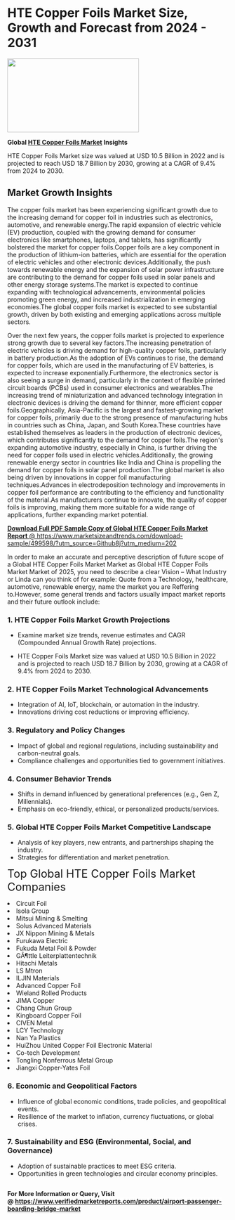 <H1>HTE Copper Foils Market Size, Growth and Forecast from 2024 - 2031</H1><img class="aligncenter size-medium wp-image-584254" src="https://thirdeyenews.in/wp-content/uploads/2024/09/Global-Market-Research-300x168.jpeg" alt="" width="300" height="168" /><p><strong>Global&nbsp;<a href="https://www.marketsizeandtrends.com/download-sample/499598/?utm_source=Github8j?utm_medium=202">HTE Copper Foils Market</a> Insights</strong></p><p>HTE Copper Foils Market size was valued at USD 10.5 Billion in 2022 and is projected to reach USD 18.7 Billion by 2030, growing at a CAGR of 9.4% from 2024 to 2030.</p><p><h2>Market Growth Insights</h2> <p>The copper foils market has been experiencing significant growth due to the increasing demand for copper foil in industries such as electronics, automotive, and renewable energy.The rapid expansion of electric vehicle (EV) production, coupled with the growing demand for consumer electronics like smartphones, laptops, and tablets, has significantly bolstered the market for copper foils.Copper foils are a key component in the production of lithium-ion batteries, which are essential for the operation of electric vehicles and other electronic devices.Additionally, the push towards renewable energy and the expansion of solar power infrastructure are contributing to the demand for copper foils used in solar panels and other energy storage systems.The market is expected to continue expanding with technological advancements, environmental policies promoting green energy, and increased industrialization in emerging economies.The global copper foils market is expected to see substantial growth, driven by both existing and emerging applications across multiple sectors.</p> <p><a href="#"></a></p> <p>Over the next few years, the copper foils market is projected to experience strong growth due to several key factors.The increasing penetration of electric vehicles is driving demand for high-quality copper foils, particularly in battery production.As the adoption of EVs continues to rise, the demand for copper foils, which are used in the manufacturing of EV batteries, is expected to increase exponentially.Furthermore, the electronics sector is also seeing a surge in demand, particularly in the context of flexible printed circuit boards (PCBs) used in consumer electronics and wearables.The increasing trend of miniaturization and advanced technology integration in electronic devices is driving the demand for thinner, more efficient copper foils.Geographically, Asia-Pacific is the largest and fastest-growing market for copper foils, primarily due to the strong presence of manufacturing hubs in countries such as China, Japan, and South Korea.These countries have established themselves as leaders in the production of electronic devices, which contributes significantly to the demand for copper foils.The region's expanding automotive industry, especially in China, is further driving the need for copper foils used in electric vehicles.Additionally, the growing renewable energy sector in countries like India and China is propelling the demand for copper foils in solar panel production.The global market is also being driven by innovations in copper foil manufacturing techniques.Advances in electrodeposition technology and improvements in copper foil performance are contributing to the efficiency and functionality of the material.As manufacturers continue to innovate, the quality of copper foils is improving, making them more suitable for a wide range of applications, further expanding market potential.</p> <p><a href="#"></p><p><span class=""><strong>Download Full PDF Sample Copy of Global HTE Copper Foils Market Report</strong> @ <a href="https://www.marketsizeandtrends.com/download-sample/499598/?utm_source=Github8j?utm_medium=202" target="_blank">https://www.marketsizeandtrends.com/download-sample/499598/?utm_source=Github8j?utm_medium=202</a></span></p><p>In order to make an accurate and perceptive description of future scope of a Global&nbsp;HTE Copper Foils Market Market as Global&nbsp;HTE Copper Foils Market Market of 2025, you need to describe a clear Vision &ndash; What Industry or Linda can you think of for example: Quote from a Technology, healthcare, automotive, renewable energy, name the market you are Reffering to.However, some general trends and factors usually impact market reports and their future outlook include:</p><h3>1.&nbsp;<strong>HTE Copper Foils Market Growth Projections</strong></h3><ul><li>Examine market size trends, revenue estimates and CAGR (Compounded Annual Growth Rate) projections.</li><li><p>HTE Copper Foils Market size was valued at USD 10.5 Billion in 2022 and is projected to reach USD 18.7 Billion by 2030, growing at a CAGR of 9.4% from 2024 to 2030.</p></li></ul><h3>2.&nbsp;<strong>HTE Copper Foils Market Technological Advancements</strong></h3><ul><li>Integration of AI, IoT, blockchain, or automation in the industry.</li><li>Innovations driving cost reductions or improving efficiency.</li></ul><h3>3.&nbsp;<strong>Regulatory and Policy Changes</strong></h3><ul><li>Impact of global and regional regulations, including sustainability and carbon-neutral goals.</li><li>Compliance challenges and opportunities tied to government initiatives.</li></ul><h3>4.&nbsp;<strong>Consumer Behavior Trends</strong></h3><ul><li>Shifts in demand influenced by generational preferences (e.g., Gen Z, Millennials).</li><li>Emphasis on eco-friendly, ethical, or personalized products/services.</li></ul><h3>5.&nbsp;<strong>Global HTE Copper Foils Market Competitive Landscape</strong></h3><ul><li>Analysis of key players, new entrants, and partnerships shaping the industry.</li><li>Strategies for differentiation and market penetration.</li></ul><p data-pm-slice="1 1 []"><span style="color: inherit; font-family: inherit; font-size: 25px;">Top Global HTE Copper Foils Market Companies</span></p><div class="" data-test-id=""><p><li>Circuit Foil</li><li> Isola Group</li><li> Mitsui Mining & Smelting</li><li> Solus Advanced Materials</li><li> JX Nippon Mining & Metals</li><li> Furukawa Electric</li><li> Fukuda Metal Foil & Powder</li><li> GÃ¶ttle Leiterplattentechnik</li><li> Hitachi Metals</li><li> LS Mtron</li><li> ILJIN Materials</li><li> Advanced Copper Foil</li><li> Wieland Rolled Products</li><li> JIMA Copper</li><li> Chang Chun Group</li><li> Kingboard Copper Foil</li><li> CIVEN Metal</li><li> LCY Technology</li><li> Nan Ya Plastics</li><li> HuiZhou United Copper Foil Electronic Material</li><li> Co-tech Development</li><li> Tongling Nonferrous Metal Group</li><li> Jiangxi Copper-Yates Foil</li></p></div><h3>6.&nbsp;<strong>Economic and Geopolitical Factors</strong></h3><ul><li>Influence of global economic conditions, trade policies, and geopolitical events.</li><li>Resilience of the market to inflation, currency fluctuations, or global crises.</li></ul><h3>7.&nbsp;<strong>Sustainability and ESG (Environmental, Social, and Governance)</strong></h3><ul><li>Adoption of sustainable practices to meet ESG criteria.</li><li>Opportunities in green technologies and circular economy principles.</li></ul><h2><strong style="font-size: 14px;">For More Information or Query, Visit @&nbsp;</strong><a style="background-color: #ffffff; font-size: 14px;" href="https://www.marketsizeandtrends.com/report/hte-copper-foils-market/" target="_blank">https://www.verifiedmarketreports.com/product/airport-passenger-boarding-bridge-market</a></h2>